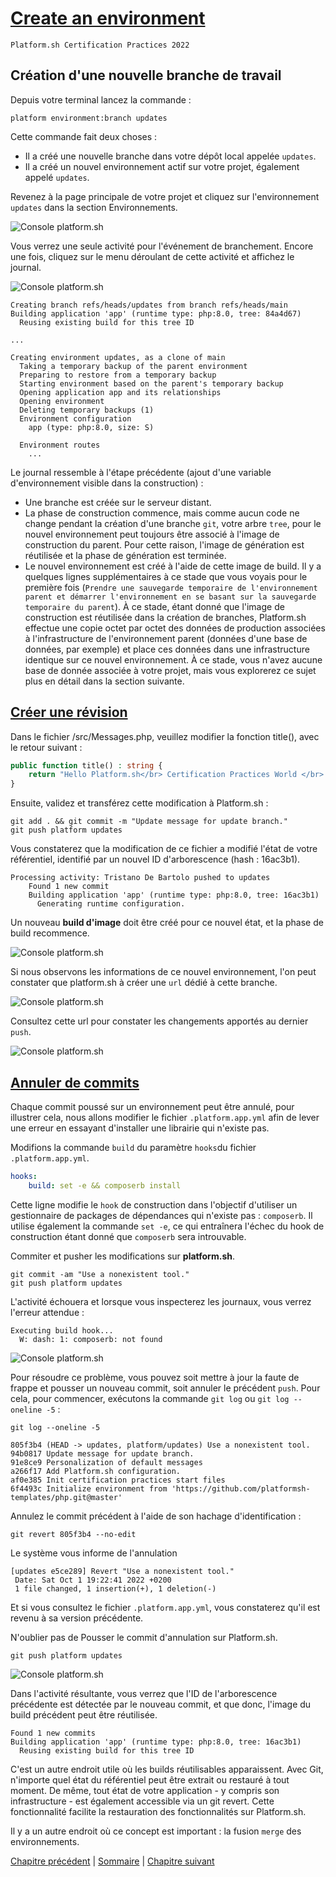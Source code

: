 # [Create an environment](https://master-7rqtwti-4mh7eev5ydrdo.eu-3.platformsh.site/getstarted/basics/git-started/branch.html#create-an-environment)

`Platform.sh Certification Practices 2022`

## Création d'une nouvelle branche de travail

Depuis votre terminal lancez la commande :

```
platform environment:branch updates
```

Cette commande fait deux choses :

- Il a créé une nouvelle branche dans votre dépôt local appelée `updates`.
- Il a créé un nouvel environnement actif sur votre projet, également appelé `updates`.

Revenez à la page principale de votre projet et cliquez sur l'environnement `updates` dans la section Environnements.

![Console platform.sh](./img/bo-016.jpg)

Vous verrez une seule activité pour l'événement de branchement. Encore une fois, cliquez sur le menu déroulant de cette activité et affichez le journal.

![Console platform.sh](./img/bo-019.jpg)

```
Creating branch refs/heads/updates from branch refs/heads/main
Building application 'app' (runtime type: php:8.0, tree: 84a4d67)
  Reusing existing build for this tree ID

...

Creating environment updates, as a clone of main
  Taking a temporary backup of the parent environment
  Preparing to restore from a temporary backup
  Starting environment based on the parent's temporary backup
  Opening application app and its relationships
  Opening environment
  Deleting temporary backups (1)
  Environment configuration
    app (type: php:8.0, size: S)

  Environment routes
    ...
```

Le journal ressemble à l'étape précédente (ajout d'une variable d'environnement visible dans la construction) :

- Une branche est créée sur le serveur distant.
- La phase de construction commence, mais comme aucun code ne change pendant la création d'une branche `git`, votre arbre `tree`, pour le nouvel environnement peut toujours être associé à l'image de construction du parent. Pour cette raison, l'image de génération est réutilisée et la phase de génération est terminée.
- Le nouvel environnement est créé à l'aide de cette image de build. Il y a quelques lignes supplémentaires à ce stade que vous voyais pour le première fois (`Prendre une sauvegarde temporaire de l'environnement parent et démarrer l'environnement en se basant sur la sauvegarde temporaire du parent`). À ce stade, étant donné que l'image de construction est réutilisée dans la création de branches, Platform.sh effectue une copie octet par octet des données de production associées à l'infrastructure de l'environnement parent (données d'une base de données, par exemple) et place ces données dans une infrastructure identique sur ce nouvel environnement. À ce stade, vous n'avez aucune base de donnée associée à votre projet, mais vous explorerez ce sujet plus en détail dans la section suivante.

## [Créer une révision](https://master-7rqtwti-4mh7eev5ydrdo.eu-3.platformsh.site/getstarted/basics/git-started/branch.html#make-a-revision)

Dans le fichier /src/Messages.php, veuillez modifier la fonction title(), avec le retour suivant :

```php
public function title() : string {
    return "Hello Platform.sh</br> Certification Practices World </br> Update branche";
}
```

Ensuite, validez et transférez cette modification à Platform.sh :

```
git add . && git commit -m "Update message for update branch."
git push platform updates
```

Vous constaterez que la modification de ce fichier a modifié l'état de votre référentiel, identifié par un nouvel ID d'arborescence (hash : 16ac3b1).

```
Processing activity: Tristano De Bartolo pushed to updates
    Found 1 new commit
    Building application 'app' (runtime type: php:8.0, tree: 16ac3b1)
      Generating runtime configuration.
```

Un nouveau **build d'image** doit être créé pour ce nouvel état, et la phase de build recommence.

![Console platform.sh](./img/bo-018.jpg)

Si nous observons les informations de ce nouvel environnement, l'on peut constater que platform.sh à créer une `url` dédié à cette branche.

![Console platform.sh](./img/bo-020.jpg)

Consultez cette url pour constater les changements apportés au dernier `push`.

![Console platform.sh](./img/bo-021.jpg)

## [Annuler de commits](https://master-7rqtwti-4mh7eev5ydrdo.eu-3.platformsh.site/getstarted/basics/git-started/branch.html#reverting-commits)

Chaque commit poussé sur un environnement peut être annulé, pour illustrer cela, nous allons modifier le fichier `.platform.app.yml` afin de lever une erreur en essayant d'installer une librairie qui n'existe pas.

Modifions la commande `build` du paramètre `hooks`du fichier `.platform.app.yml`.

```yml
hooks:
    build: set -e && composerb install
```

Cette ligne modifie le `hook` de construction dans l'objectif d'utiliser un gestionnaire de packages de dépendances qui n'existe pas : `composerb`. Il utilise également la commande `set -e`, ce qui entraînera l'échec du hook de construction étant donné que `composerb` sera introuvable.

Commiter et pusher les modifications sur **platform.sh**.

```
git commit -am "Use a nonexistent tool."
git push platform updates
```

L'activité échouera et lorsque vous inspecterez les journaux, vous verrez l'erreur attendue :

```
Executing build hook...
  W: dash: 1: composerb: not found
```

![Console platform.sh](./img/bo-022.jpg)

Pour résoudre ce problème, vous pouvez soit mettre à jour la faute de frappe et pousser un nouveau commit, soit annuler le précédent `push`. Pour cela, pour commencer, exécutons la commande `git log` ou `git log --oneline -5` :

```
git log --oneline -5
```

```
805f3b4 (HEAD -> updates, platform/updates) Use a nonexistent tool.
94b0817 Update message for update branch.
91e8ce9 Personalization of default messages
a266f17 Add Platform.sh configuration.
af0e385 Init certification practices start files
6f4493c Initialize environment from 'https://github.com/platformsh-templates/php.git@master'
```

Annulez le commit précédent à l'aide de son hachage d'identification :

```
git revert 805f3b4 --no-edit
```

Le système vous informe de l'annulation

```
[updates e5ce289] Revert "Use a nonexistent tool."
 Date: Sat Oct 1 19:22:41 2022 +0200
 1 file changed, 1 insertion(+), 1 deletion(-)
```

Et si vous consultez le fichier `.platform.app.yml`, vous constaterez qu'il est revenu à sa version précédente.

N'oublier pas de Pousser le commit d'annulation sur Platform.sh.

```
git push platform updates
```
![Console platform.sh](./img/bo-023.jpg)

Dans l'activité résultante, vous verrez que l'ID de l'arborescence précédente est détectée par le nouveau commit, et que donc, l'image du build précédent peut être réutilisée.

```
Found 1 new commits
Building application 'app' (runtime type: php:8.0, tree: 16ac3b1)
  Reusing existing build for this tree ID
```

C'est un autre endroit utile où les builds réutilisables apparaissent. Avec Git, n'importe quel état du référentiel peut être extrait ou restauré à tout moment. De même, tout état de votre application - y compris son infrastructure - est également accessible via un git revert. Cette fonctionnalité facilite la restauration des fonctionnalités sur Platform.sh.

Il y a un autre endroit où ce concept est important : la fusion `merge` des environnements.

[Chapitre précédent](./chapter-5.md) | [Sommaire](../README.md.md) | [Chapitre suivant](./chapter-7.md)
